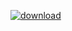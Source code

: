 [![download](https://img.icons8.com/color/150/download-2.png)](https://github.com/MonlamAI/OCR300/releases/download/v0.1/W26071.zip)
